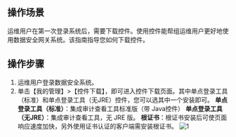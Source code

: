 ## 操作场景

运维用户在第一次登录系统后，需要下载控件。使用控件能帮组运维用户更好地使用数据安全网关系统。该指南指导您如何下载控件。


## 操作步骤
1. 运维用户登录数据安全系统。
2. 单击【我的管理】>【控件下载】，即可进入控件下载页面。其中单点登录工具（标准）和单点登录工具（无JRE）控件，您可以选其中一个安装即可。
**单点登录工具（标准）**：集成审计查看工具标准版（带 Java控件）
**单点登录工具（无JRE）**：集成审计查看工具，无 JRE 版。
**根证书**：根证书安装后可使页面响应速度加快，另外使用证书认证的客户端需安装根证书。
![1](https://main.qcloudimg.com/raw/9692395f287c2f38acd9f36538e7a377.png)
